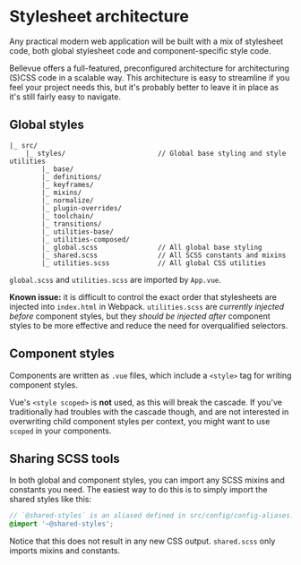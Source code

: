 
# Stylesheet architecture

Any practical modern web application will be built with a mix of stylesheet code, both global stylesheet code and component-specific style code.

Bellevue offers a full-featured, preconfigured architecture for architecturing (S)CSS code in a scalable way. This architecture is easy to streamline if you feel your project needs this, but it's probably better to leave it in place as it's still fairly easy to navigate.

## Global styles

```
|_ src/
	|_ styles/                       // Global base styling and style utilities
		|_ base/
		|_ definitions/
		|_ keyframes/
		|_ mixins/
		|_ normalize/
		|_ plugin-overrides/
		|_ toolchain/
		|_ transitions/
		|_ utilities-base/
		|_ utilities-composed/
		|_ global.scss               // All global base styling
		|_ shared.scss               // All SCSS constants and mixins
		|_ utilities.scss            // All global CSS utilities
```

`global.scss` and `utilities.scss` are imported by `App.vue`.

**Known issue:** it is difficult to control the exact order that stylesheets are injected into `index.html` in Webpack. `utilities.scss` are _currently injected before_ component styles, but they _should be injected after_ component styles to be more effective and reduce the need for overqualified selectors.

## Component styles

Components are written as `.vue` files, which include a `<style>` tag for writing component styles.

Vue's `<style scoped>` is **not** used, as this will break the cascade. If you've traditionally had troubles with the cascade though, and are not interested in overwriting child component styles per context, you might want to use `scoped` in your components.

## Sharing SCSS tools

In both global and component styles, you can import any SCSS mixins and constants you need. The easiest way to do this is to simply import the shared styles like this:

```scss
// `@shared-styles` is an aliased defined in src/config/config-aliases.js
@import '~@shared-styles';
```

Notice that this does not result in any new CSS output. `shared.scss` only imports mixins and constants.

